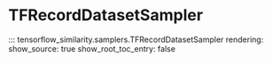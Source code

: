 # TFRecordDatasetSampler

::: tensorflow_similarity.samplers.TFRecordDatasetSampler
    rendering:
        show_source: true
        show_root_toc_entry: false
